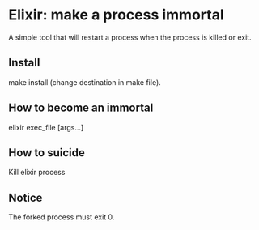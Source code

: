 Elixir: make a process immortal
===============================

A simple tool that will restart a process when the process is killed or exit.

Install
-------

make install (change destination in make file).

How to become an immortal
-------------------------

elixir exec_file [args...]

How to suicide
--------------

Kill elixir process

Notice
------

The forked process must exit 0.
